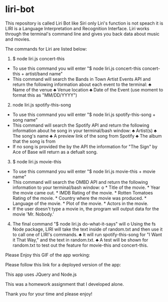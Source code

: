 # liri-bot

This repository is called Liri Bot like Siri only Liri's function is not speach it is LIRI is a Language Interpretation and Recognition Interface. Liri works through the terminal's command line and gives you back data about music and movies. 

The commands for Liri are listed below:
1. $ node liri.js concert-this 
- To use this command you will enter "$ node liri.js concert-this concert-this + artist/band name"
- This command will search the Bands in Town Artist Events API and return the	following information about each event to the terminal:
♣	Name of the venue
♣	Venue location
♣	Date of the Event (use moment to format this as "MM/DD/YYYY")

2. node liri.js spotify-this-song
- To use this command you will enter "$ node liri.js spotify-this-song + song name"
- This command will search the Spotify API and return the following information about he song in your terminal/bash window:
♣	Artist(s)
♣	The song's name
♣	A preview link of the song from Spotify
♣	The album that the song is from
- If no song is provided the by the API the information for "The Sign" by Ace of Base will return as a defualt song. 

3. $ node liri.js movie-this 
- To use this command you will enter "$ node liri.js movie-this  + movie name"
- This command will search the OMBD API and return the following information to your terminal/bash window:
o	  * Title of the movie.
	  * Year the movie came out.
	  * IMDB Rating of the movie.
	  * Rotten Tomatoes Rating of the movie.
	  * Country where the movie was produced.
	  * Language of the movie.
	  * Plot of the movie.
      * Actors in the movie.
- If the user doesn't type a movie in, the program will output data for the movie 'Mr. Nobody.'

4. The final command "$ node liri.js do-what-it-says" will 
o	Using the fs Node package, LIRI will take the text inside of random.txt and then use it to call one of LIRI's commands.
♣	It will run spotify-this-song for "I Want it That Way," and the text in random.txt.
♣	A test will be shown for random.txt to test out the feature for movie-this and concert-this.

Please Enjoy this GIF of the app working:



Please follow this link for a deployed version of the app:

This app uses JQuery and Node.js 

This was a homework assignment that I developed alone. 

Thank you for your time and please enjoy!

